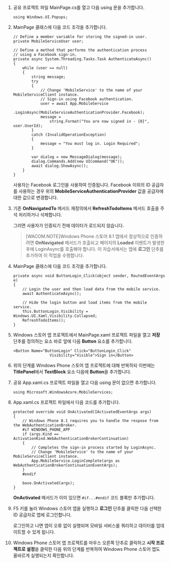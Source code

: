 1.  공유 프로젝트 파일 MainPage.cs를 열고 다음 using 문을 추가합니다.

        using Windows.UI.Popups;

2.  MainPage 클래스에 다음 코드 조각을 추가합니다.

        // Define a member variable for storing the signed-in user. 
        private MobileServiceUser user;

        // Define a method that performs the authentication process
        // using a Facebook sign-in. 
        private async System.Threading.Tasks.Task AuthenticateAsync()
        {
            while (user == null)
            {
                string message;
                try
                {
                    // Change 'MobileService' to the name of your MobileServiceClient instance.
                    // Sign-in using Facebook authentication.
                    user = await App.MobileService
                        .LoginAsync(MobileServiceAuthenticationProvider.Facebook);
                    message = 
                        string.Format("You are now signed in - {0}", user.UserId);
                }
                catch (InvalidOperationException)
                {
                    message = "You must log in. Login Required";
                }

                var dialog = new MessageDialog(message);
                dialog.Commands.Add(new UICommand("OK"));
                await dialog.ShowAsync();
            }
        }

    사용자는 Facebook 로그인을 사용하여 인증됩니다. Facebook 이외의 ID 공급자를 사용하는 경우 위의 **MobileServiceAuthenticationProvider** 값을 공급자에 대한 값으로 변경합니다.

3.  기존 **OnNavigatedTo** 메서드 재정의에서 **RefreshTodoItems** 메서드 호출을 주석 처리하거나 삭제합니다.

    그러면 사용자가 인증되기 전에 데이터가 로드되지 않습니다.

    > [WACOM.NOTE]Windows Phone 스토어 8.1 앱에서 정상적으로 인증하려면 **OnNavigated** 메서드가 호출되고 페이지의 **Loaded** 이벤트가 발생한 후에 LoginAsync를 호출해야 합니다. 이 자습서에서는 앱에 **로그인** 단추를 추가하여 이 작업을 수행합니다.

4.  MainPage 클래스에 다음 코드 조각을 추가합니다.

        private async void ButtonLogin_Click(object sender, RoutedEventArgs e)
        {
            // Login the user and then load data from the mobile service.
            await AuthenticateAsync();

            // Hide the login button and load items from the mobile service.
            this.ButtonLogin.Visibility = Windows.UI.Xaml.Visibility.Collapsed;
            RefreshTodoItems();
        }

5.  Windows 스토어 앱 프로젝트에서 MainPage.xaml 프로젝트 파일을 열고 **저장** 단추를 정의하는 요소 바로 앞에 다음 **Button** 요소를 추가합니다.

        <Button Name="ButtonLogin" Click="ButtonLogin_Click" 
                        Visibility="Visible">Sign in</Button>

6.  위의 단계를 Windows Phone 스토어 앱 프로젝트에 대해 반복하되 이번에는 **TitlePanel**에서 **TextBlock** 요소 다음에 **Button**을 추가합니다.

7.  공유 App.xaml.cs 프로젝트 파일을 열고 다음 using 문이 없으면 추가합니다.

        using Microsoft.WindowsAzure.MobileServices;  

8.  App.xaml.cs 프로젝트 파일에서 다음 코드를 추가합니다.

        protected override void OnActivated(IActivatedEventArgs args)
        {
            // Windows Phone 8.1 requires you to handle the respose from the WebAuthenticationBroker.
            #if WINDOWS_PHONE_APP
            if (args.Kind == ActivationKind.WebAuthenticationBrokerContinuation)
            {
                // Completes the sign-in process started by LoginAsync.
                // Change 'MobileService' to the name of your MobileServiceClient instance. 
                App.MobileService.LoginComplete(args as WebAuthenticationBrokerContinuationEventArgs);
            }
            #endif

            base.OnActivated(args);
        }

    **OnActivated** 메서드가 이미 있으면 `#if...#endif` 코드 블록만 추가합니다.

9.  F5 키를 눌러 Windows 스토어 앱을 실행하고 **로그인** 단추를 클릭한 다음 선택한 ID 공급자로 앱에 로그인합니다.

    로그인하고 나면 앱이 오류 없이 실행되며 모바일 서비스를 쿼리하고 데이터를 업데이트할 수 있게 됩니다.

10. Windows Phone 스토어 앱 프로젝트를 마우스 오른쪽 단추로 클릭하고 **시작 프로젝트로 설정**을 클릭한 다음 위의 단계를 반복하여 Windows Phone 스토어 앱도 올바르게 실행되는지 확인합니다.


